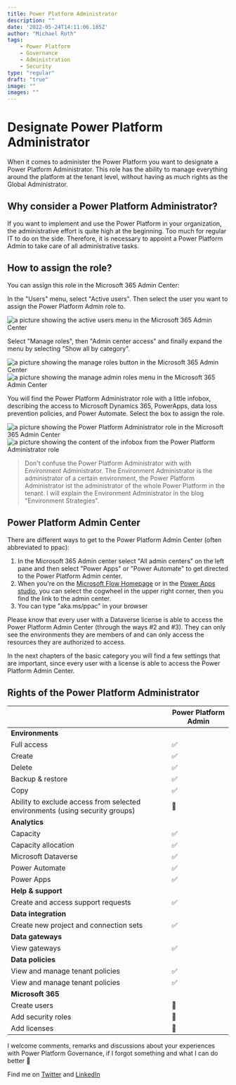 ```yaml
---
title: Power Platform Administrator
description: ""
date: '2022-05-24T14:11:06.185Z'
author: "Michael Roth"
tags: 
    - Power Platform
    - Governance
    - Administration
    - Security
type: "regular"
draft: "true"
image: ""
images: ""
---
```


# Designate Power Platform Administrator

When it comes to administer the Power Platform you want to designate a Power Platform Administrator. This role has the ability to manage everything around the platform at the tenant level, without having as much rights as the Global Administrator.

## Why consider a Power Platform Administrator?

If you want to implement and use the Power Platform in your organization, the administrative effort is quite high at the beginning. Too much for regular IT to do on the side.
Therefore, it is necessary to appoint a Power Platform Admin to take care of all administrative tasks.

## How to assign the role?

You can assign this role in the Microsoft 365 Admin Center:

In the "Users" menu, select "Active users". Then select the user you want to assign the Power Platform Admin role to.

![a picture showing the active users menu in the Microsoft 365 Admin Center](https://github.com/MichaelRoth42/Juicy-Blog-Stuff/blob/main/assets/images/blog/PowerPlatformAdmin_0.png)

Select "Manage roles", then "Admin center access" and finally expand the menu by selecting "Show all by category".

![a picture showing the manage roles button in the Microsoft 365 Admin Center](https://github.com/MichaelRoth42/Juicy-Blog-Stuff/blob/main/assets/images/blog/PowerPlatformAdmin_01.png)
![a picture showing the manage admin roles menu in the Microsoft 365 Admin Center](https://github.com/MichaelRoth42/Juicy-Blog-Stuff/blob/main/assets/images/blog/PowerPlatformAdmin_1.png)

You will find the Power Platform Administrator role with a little infobox, describing the access to Microsoft Dynamics 365, PowerApps, data loss prevention policies, and Power Automate.
Select the box to assign the role.

![a picture showing the Power Platform Administrator role in the Microsoft 365 Admin Center](https://github.com/MichaelRoth42/Juicy-Blog-Stuff/blob/main/assets/images/blog/PowerPlatformAdmin_2.png)
![a picture showing the content of the infobox from the Power Platform Administrator role](https://github.com/MichaelRoth42/Juicy-Blog-Stuff/blob/main/assets/images/blog/PowerPlatformAdmin_3.png)

>Don't confuse the Power Platform Administrator with with Environment Administrator. The Environment Administrator is the administrator of a certain environment, the Power Platform Administrator ist the administrator of the whole Power Platform in the tenant. I will explain the Environment Administrator in the blog "Environment Strategies".

## Power Platform Admin Center

There are different ways to get to the Power Platform Admin Center (often abbreviated to ppac):

1. In the Microsoft 365 Admin center select "All admin centers" on the left pane and then select "Power Apps" or "Power Automate" to get directed to the Power Platform Admin center.
2. When you're on the [Microsoft Flow Homepage](www.flow.microsoft.com) or in the [Power Apps studio](www.make.powerapps.com), you can select the cogwheel in the upper right corner, then you find the link to the admin center.
3. You can type "aka.ms/ppac" in your browser

Please know that every user with a Dataverse license is able to access the Power Platform Admin Center (through the ways #2 and #3). They can only see the environments they are members of and can only access the resources they are authorized to access.

In the next chapters of the basic category you will find a few settings that are important, since every user with a license is able to access the Power Platform Admin Center.

## Rights of the Power Platform Administrator

|                                                                              | Power Platform Admin |
|------------------------------------------------------------------------------|----------------------|
| **Environments**                                                             |                      |
| Full access                                                                  |           ✅          |
| Create                                                                       |           ✅          |
| Delete                                                                       |           ✅          |
| Backup & restore                                                             |           ✅          |
| Copy                                                                         |           ✅          |
| Ability to exclude access from selected environments (using security groups) |           🛑          |
| **Analytics**                                                                |                      |
| Capacity                                                                     |           ✅          |
| Capacity allocation                                                          |           ✅          |
| Microsoft Dataverse                                                          |           ✅          |
| Power Automate                                                               |           ✅          |
| Power Apps                                                                   |           ✅          |
| **Help & support**                                                           |                      |
| Create and access support requests                                           |           ✅          |
| **Data integration**                                                         |                      |
| Create new project and connection sets                                       |           ✅          |
| **Data gateways**                                                            |                      |
| View gateways                                                                |           ✅          |
| **Data policies**                                                            |                      |
| View and manage tenant policies                                              |           ✅          |
| View and manage tenant policies                                              |           ✅          |
| **Microsoft 365**                                                            |                      |
| Create users                                                                 |           🛑          |
| Add security roles                                                           |           🛑          |
| Add licenses                                                                 |           🛑          |

I welcome comments, remarks and discussions about your experiences with Power Platform Governance, if I forgot something and what I can do better 🙂

Find me on [Twitter](https://twitter.com/MichaelRoth42) and [LinkedIn](https://www.linkedin.com/in/michael-roth-handsomeguy/)